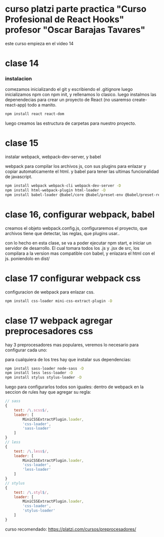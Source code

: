 # curso platzi parte practica "Curso Profesional de React Hooks" profesor "Oscar Barajas Tavares"

este curso empieza en el video 14

# clase 14

### instalacion

comezamos inicializando el git y escribiendo el .gitignore
luego inicializamos npm con npm init, y rellenamos lo clasico.
luego instalmos las depenendecias para crear un proyecto de React (no usaremso create-react-app) todo a manito.

```bash
npm install react react-dom
```

luego creamos las estructura de carpetas para nuestro proyecto.

# clase 15

instalar webpack, webpack-dev-server, y babel

webpack para compilar los archivos js, con sus plugins para enlazar y copiar automaticamente el html.
y babel para tener las ultimas funcionalidad de javascript.

```bash
npm install webpack webpack-cli webpack-dev-server -D
npm install html-webpack-plugin html-loader -D
npm install babel-loader @babel/core @babel/preset-env @babel/preset-react -D
```

# clase 16, configurar webpack, babel

creamos el objeto webpack.config.js, configuraremos el proyecto, que archivos tiene que detectar, las reglas, que plugins usar..

con lo hecho en esta clase, se va a poder ejecutar npm start, e iniciar un servidor de desarrollo.
El cual tomara todos los .js y .jsx de src, los compilara a la version mas compatible con babel, y enlazara el html con el js. poniendolo en dist/

# clase 17 configurar webpack css

configuracion de webpack para enlazar css.

```bash
npm install css-loader mini-css-extract-plugin -D
```

# clase 17 webpack agregar preprocesadores css

hay 3 preprocesadores mas populares, veremos lo necesario para configurar cada uno:

para cualquiera de los tres hay que instalar sus dependencias:

```bash
npm install sass-loader node-sass -D
npm install less less-loader -D
npm install stylus stylus-loader -D
```

luego para configurarlos todos son iguales:
dentro de webpack en la seccion de rules hay que agregar su regla:

```js
// sass
{
	test: /\.scss$/,
	loader: [
		MiniCSSExtractPlugin.loader,
		'css-loader',
		'sass-loader'
	]
}
// less
{
	test: /\.less$/,
	loader: [
		MiniCSSExtractPlugin.loader,
		'css-loader',
		'less-loader'
	]
}
// stylus
{
	test: /\.styl$/,
	loader: [
		MiniCSSExtractPlugin.loader,
		'css-loader',
		'stylus-loader'
	]
}
```

curso recomendado:
https://platzi.com/cursos/preprocesadores/
